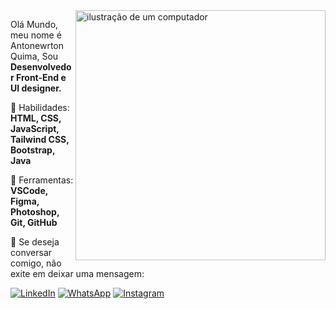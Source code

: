 <img src="https://raw.githubusercontent.com/MicaelliMedeiros/micaellimedeiros/master/image/computer-illustration.png" alt="ilustração de um computador" min-width="400px" max-width="400px" width="400px" align="right">

<p align="left"> 
  Olá Mundo, meu nome é Antonewrton Quima, Sou <strong>Desenvolvedor Front-End e UI designer.</strong>
</p>

<p align="left">
  🦄 Habilidades: <strong>HTML, CSS, JavaScript, Tailwind CSS, Bootstrap, Java</strong>
</p>

<p align="left">
  💼 Ferramentas: <strong>VSCode, Figma, Photoshop, Git, GitHub</strong>
</p>

<p align="left">
  💌 Se deseja conversar comigo, não exite em deixar uma mensagem:
</p>

<p align="left">
  <a href="https://www.linkedin.com/in/antonewton-quima-95aaa3238?utm_source=share&utm_campaign=share_via&utm_content=profile&utm_medium=ios_app" title="LinkedIn">
  <img src="https://img.shields.io/badge/-Linkedin-0e76a8?style=flat-square&logo=Linkedin&logoColor=white&link=https://www.linkedin.com/in/antonewton-quima-95aaa3238?utm_source=share&utm_campaign=share_via&utm_content=profile&utm_medium=ios_app" alt="LinkedIn"/></a>
  
  <a href="https://wa.me/244943670112" title="WhatsApp">
  <img src="https://img.shields.io/badge/-WhatsApp-25d366?style=flat-square&labelColor=25d366&logo=whatsapp&logoColor=white&link=https://wa.me/244943670112" alt="WhatsApp"/></a>
  
  <a href="https://instagram.com/antonewton_" title="Instagram">
  <img src="https://img.shields.io/badge/-Instagram-DF0174?style=flat-square&labelColor=DF0174&logo=instagram&logoColor=white&link=https://instagram.com/antonewton_" alt="Instagram"/></a>
</p>
